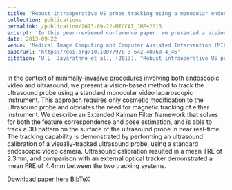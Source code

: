 ```yaml
---
title: "Robust intraoperative US probe tracking using a monocular endoscopic camera"
collection: publications
permalink: /publication/2013-09-22-MICCAI_JMP+2013
excerpt: 'In this peer-reviewed conference paper, we presented a vision-based method to track the ultrasound probe using a standard monocular video laparoscopic instrument.'
date: 2013-09-22
venue: 'Medical Image Computing and Computer Assisted Intervention (MICCAI)'
paperurl: 'https://doi.org/10.1007/978-3-642-40760-4_46'
citation: 'U.L. Jayarathne et al., (2013). "Robust intraoperative US probe tracking using a monocular endoscopic camera"; in <i>Medical Image Computing and Computer Assisted Intervention -- MICCAI 2013</i>, LNCS 8151, pp. 363-370.'
---
```


In the context of minimally-invasive procedures involving both endoscopic video and ultrasound, we present a vision-based method to track the ultrasound probe using a standard monocular video laparoscopic instrument. This approach requires only cosmetic modification to the ultrasound probe and obviates the need for magnetic tracking of either instrument. We describe an Extended Kalman Filter framework that solves for both the feature correspondence and pose estimation, and is able to track a 3D pattern on the surface of the ultrasound probe in near real-time. The tracking capability is demonstrated by performing an ultrasound calibration of a visually-tracked ultrasound probe, using a standard endoscopic video camera. Ultrasound calibration resulted in a mean TRE of 2.3mm, and comparison with an external optical tracker demonstrated a mean FRE of 4.4mm between the two tracking systems.

[Download paper here](https://doi.org/10.1007/978-3-642-40760-4_46) [BibTeX](./../files/bibtex/JMP+2013.bib)